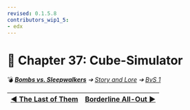 ```yaml
---
revised: 0.1.5.8
contributors_wip1_5:
- edx
---
```


# 📄 Chapter 37: Cube-Simulator

💣 ***[Bombs vs. Sleepwalkers](/README.md)** ➔ [Story and Lore](/story/readme.md) ➔ [BvS 1](/story/bvs1/readme.md)*

| [◀️ The Last of Them](/story/bvs1/36_the_last_of_them.md) | [Borderline All-Out ▶️](/story/bvs1/38_borderline_all_out.md) |
| --: | :-- |
